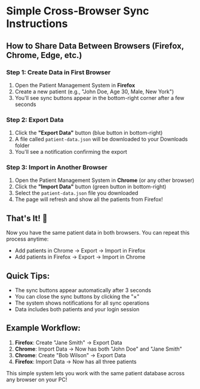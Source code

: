 # Simple Cross-Browser Sync Instructions

## How to Share Data Between Browsers (Firefox, Chrome, Edge, etc.)

### Step 1: Create Data in First Browser

1. Open the Patient Management System in **Firefox**
2. Create a new patient (e.g., "John Doe, Age 30, Male, New York")
3. You'll see sync buttons appear in the bottom-right corner after a few seconds

### Step 2: Export Data

1. Click the **"Export Data"** button (blue button in bottom-right)
2. A file called `patient-data.json` will be downloaded to your Downloads folder
3. You'll see a notification confirming the export

### Step 3: Import in Another Browser

1. Open the Patient Management System in **Chrome** (or any other browser)
2. Click the **"Import Data"** button (green button in bottom-right)
3. Select the `patient-data.json` file you downloaded
4. The page will refresh and show all the patients from Firefox!

## That's It! 🎉

Now you have the same patient data in both browsers. You can repeat this process anytime:

- Add patients in Chrome → Export → Import in Firefox
- Add patients in Firefox → Export → Import in Chrome

## Quick Tips:

- The sync buttons appear automatically after 3 seconds
- You can close the sync buttons by clicking the "×"
- The system shows notifications for all sync operations
- Data includes both patients and your login session

## Example Workflow:

1. **Firefox**: Create "Jane Smith" → Export Data
2. **Chrome**: Import Data → Now has both "John Doe" and "Jane Smith"
3. **Chrome**: Create "Bob Wilson" → Export Data
4. **Firefox**: Import Data → Now has all three patients

This simple system lets you work with the same patient database across any browser on your PC!
